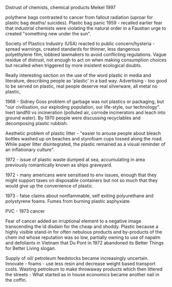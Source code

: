 Distrust of chemists, chemical products
Meikel 1997 


   polythene bags contrasted to cancer from fallout radiation (uproar for plastic bag deaths/ suicides). Plastic bag panic 1959 - recalled earlier fear that industrial chemists were violating the natural order in a Faustian urge to created "something new under the sun".  

Society of Plastics Industry  (USA) reacted to public concern/hysteria - spread warnings, created standards for thinner, less dangerous polyethylene film, lobbied lawmakers to avoid conflicting regulations. Vague residue of distrust, not enough to act on when making consumption choices but recalled when triggered by more insistent ecological doubts. 

Really interesting section on the use of the word plastic in media and literature, describing people as 'plastic' in a bad way. Advertising  - too good to be served on plastic, real people deserve real silverware, all metal no plastic, 


1968 - Sidney Goss problem of garbage was not plastics or packaging, but "our civilisation, our exploding population, our life-style, our technology". Inert landfill vs incineration (polluted air, corrode incinerators and leach into ground water). By 1970 people were discussing recyclables and decomposing plastic rubbish. 

Aesthetic problem of plastic litter - "easier to arouse people about bleach bottles washed up on beaches and styrofoam cups tossed along the road. While paper litter disintegrated, the plastic remained as a visual reminder of an inflationary culture".

1972 - issue of plastic waste dumped at sea, accumulating in area previously romantically known as ships graveyard.

1972 - many americans were sensitised to env issues, enough that they might support taxes on disposable containers but not so much that they would give up the convenience of plastic. 

1973 - false claims about nonflammable, self exiting polyurethane and polystyrene foams. Fumes from burning plastic asphyxiate. 

PVC - 1973 cancer

Fear of cancer added an irruptional element to a negative image transcending the ld disdain for the cheap and shoddy. Plastic because a highly visible stand-in for often nebulous products and by-products of the chem ind whose reputation was so low, partially owning to use of napalm and defoliants in Vietnam that Du Pont in 1972 abandoned its Better Things for Better Living slogan. 

Supply of oil/ petroleum feedstocks became increasingly uncertain. Innovate - foams -  use less resin and decrease weight based transport costs. Wasting petroleum to make throwaway products which then littered the streets -  What started as in house economics became another nail in the coffin. 